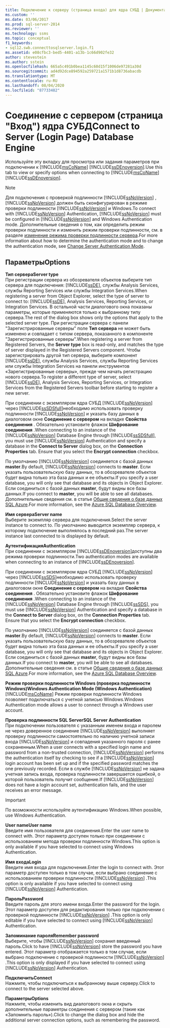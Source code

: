 ```yaml
---
title: Подключение к серверу (страница входа) для ядра СУБД | Документация Майкрософт
ms.custom: ''
ms.date: 03/06/2017
ms.prod: sql-server-2014
ms.reviewer: ''
ms.technology: ssms
ms.topic: conceptual
f1_keywords:
- sql12.swb.connecttosqlserver.login.f1
ms.assetid: e08cfbc3-bed5-4401-a13b-1c66d902fe32
author: stevestein
ms.author: sstein
ms.openlocfilehash: 665a5c491b0bea1145c60d15f1006de97281a30d
ms.sourcegitcommit: ad4d92dce894592a259721a1571b1d8736abacdb
ms.translationtype: MT
ms.contentlocale: ru-RU
ms.lasthandoff: 08/04/2020
ms.locfileid: "87733482"
---
```

# <a name="connect-to-server-login-page-database-engine"></a><span data-ttu-id="34bbb-102">Соединение с сервером (страница "Вход") ядра СУБД</span><span class="sxs-lookup"><span data-stu-id="34bbb-102">Connect to Server (Login Page) Database Engine</span></span>
  <span data-ttu-id="34bbb-103">Используйте эту вкладку для просмотра или задания параметров при подключении к [!INCLUDE[msCoName](../../includes/msconame-md.md)] [!INCLUDE[ssDEnoversion](../../includes/ssdenoversion-md.md)].</span><span class="sxs-lookup"><span data-stu-id="34bbb-103">Use this tab to view or specify options when connecting to [!INCLUDE[msCoName](../../includes/msconame-md.md)] [!INCLUDE[ssDEnoversion](../../includes/ssdenoversion-md.md)].</span></span>  
  
> [!NOTE]  
>  <span data-ttu-id="34bbb-104">Для подключения с проверкой подлинности [!INCLUDE[ssNoVersion](../../includes/ssnoversion-md.md)] , [!INCLUDE[ssNoVersion](../../includes/ssnoversion-md.md)] должен быть сконфигурирован в режиме проверки подлинности [!INCLUDE[ssNoVersion](../../includes/ssnoversion-md.md)] и Windows.</span><span class="sxs-lookup"><span data-stu-id="34bbb-104">To connect with [!INCLUDE[ssNoVersion](../../includes/ssnoversion-md.md)] Authentication, [!INCLUDE[ssNoVersion](../../includes/ssnoversion-md.md)] must be configured in [!INCLUDE[ssNoVersion](../../includes/ssnoversion-md.md)] and Windows Authentication mode.</span></span> <span data-ttu-id="34bbb-105">Дополнительные сведения о том, как определить режим проверки подлинности и изменить режим проверки подлинности, см. в разделе [изменение режима проверки подлинности сервера](../../database-engine/configure-windows/change-server-authentication-mode.md).</span><span class="sxs-lookup"><span data-stu-id="34bbb-105">For more information about how to determine the authentication mode and to change the authentication mode, see [Change Server Authentication Mode](../../database-engine/configure-windows/change-server-authentication-mode.md).</span></span>  
  
## <a name="options"></a><span data-ttu-id="34bbb-106">Параметры</span><span class="sxs-lookup"><span data-stu-id="34bbb-106">Options</span></span>  
 <span data-ttu-id="34bbb-107">**Тип сервера**</span><span class="sxs-lookup"><span data-stu-id="34bbb-107">**Server type**</span></span>  
 <span data-ttu-id="34bbb-108">При регистрации сервера из обозревателя объектов выберите тип сервера для подключения: [!INCLUDE[ssDE](../../includes/ssde-md.md)], службы Analysis Services, службы Reporting Services или службы Integration Services.</span><span class="sxs-lookup"><span data-stu-id="34bbb-108">When registering a server from Object Explorer, select the type of server to connect to: [!INCLUDE[ssDE](../../includes/ssde-md.md)], Analysis Services, Reporting Services, or Integration Services.</span></span> <span data-ttu-id="34bbb-109">В остальной части диалогового окна показаны параметры, которые применяются только к выбранному типу сервера.</span><span class="sxs-lookup"><span data-stu-id="34bbb-109">The rest of the dialog box shows only the options that apply to the selected server type.</span></span> <span data-ttu-id="34bbb-110">При регистрации сервера c панели "Зарегистрированные серверы" поле **Тип сервера** не может быть изменено и совпадает с типом сервера, показанного в компоненте "Зарегистрированные серверы".</span><span class="sxs-lookup"><span data-stu-id="34bbb-110">When registering a server from Registered Servers, the **Server type** box is read-only, and matches the type of server displayed in the Registered Servers component.</span></span> <span data-ttu-id="34bbb-111">Чтобы зарегистрировать другой тип сервера, выберите компонент [!INCLUDE[ssDE](../../includes/ssde-md.md)], службы Analysis Services, службы Reporting Services или службы Integration Services на панели инструментов «Зарегистрированные серверы», прежде чем начать регистрацию нового сервера.</span><span class="sxs-lookup"><span data-stu-id="34bbb-111">To register a different type of server, select [!INCLUDE[ssDE](../../includes/ssde-md.md)], Analysis Services, Reporting Services, or Integration Services from the Registered Servers toolbar before starting to register a new server.</span></span>  
  
 <span data-ttu-id="34bbb-112">При соединении с экземпляром ядра СУБД [!INCLUDE[ssNoVersion](../../includes/ssnoversion-md.md)] через [!INCLUDE[ssSDSfull](../../includes/sssdsfull-md.md)]необходимо использовать проверку подлинности [!INCLUDE[ssNoVersion](../../includes/ssnoversion-md.md)] и указать базу данных в диалоговом окне **Соединение с сервером** на вкладке **Свойства соединения** . Обязательно установите флажок **Шифрование соединения** .</span><span class="sxs-lookup"><span data-stu-id="34bbb-112">When connecting to an instance of the [!INCLUDE[ssNoVersion](../../includes/ssnoversion-md.md)] Database Engine through [!INCLUDE[ssSDSfull](../../includes/sssdsfull-md.md)], you must use [!INCLUDE[ssNoVersion](../../includes/ssnoversion-md.md)] Authentication and specify a database in the **Connect to Server** dialog box, on the **Connection Properties** tab. Ensure that you select the **Encrypt connection** checkbox.</span></span>  
  
 <span data-ttu-id="34bbb-113">По умолчанию [!INCLUDE[ssNoVersion](../../includes/ssnoversion-md.md)] соединяется с базой данных **master**.</span><span class="sxs-lookup"><span data-stu-id="34bbb-113">By default, [!INCLUDE[ssNoVersion](../../includes/ssnoversion-md.md)] connects to **master**.</span></span> <span data-ttu-id="34bbb-114">Если указать пользовательскую базу данных, то в обозревателе объектов будет видна только эта база данных и ее объекты.</span><span class="sxs-lookup"><span data-stu-id="34bbb-114">If you specify a user database, you will only see that database and its objects in Object Explorer.</span></span> <span data-ttu-id="34bbb-115">Если соединиться с базой данных **master**, будут видны все базы данных.</span><span class="sxs-lookup"><span data-stu-id="34bbb-115">If you connect to **master**, you will be able to see all databases.</span></span> <span data-ttu-id="34bbb-116">Дополнительные сведения см. в статье [Общие сведения о базе данных SQL Azure](/azure/sql-database/sql-database-technical-overview).</span><span class="sxs-lookup"><span data-stu-id="34bbb-116">For more information, see the [Azure SQL Database Overview](/azure/sql-database/sql-database-technical-overview).</span></span>  
  
 <span data-ttu-id="34bbb-117">**Имя сервера**</span><span class="sxs-lookup"><span data-stu-id="34bbb-117">**Server name**</span></span>  
 <span data-ttu-id="34bbb-118">Выберите экземпляр сервера для подключения.</span><span class="sxs-lookup"><span data-stu-id="34bbb-118">Select the server instance to connect to.</span></span> <span data-ttu-id="34bbb-119">По умолчанию выводится экземпляр сервера, к которому подключение выполнялось в последний раз.</span><span class="sxs-lookup"><span data-stu-id="34bbb-119">The server instance last connected to is displayed by default.</span></span>  
  
 <span data-ttu-id="34bbb-120">**Аутентификация**</span><span class="sxs-lookup"><span data-stu-id="34bbb-120">**Authentication**</span></span>  
 <span data-ttu-id="34bbb-121">При соединении с экземпляром [!INCLUDE[ssDEnoversion](../../includes/ssdenoversion-md.md)]доступны два режима проверки подлинности.</span><span class="sxs-lookup"><span data-stu-id="34bbb-121">Two authentication modes are available when connecting to an instance of [!INCLUDE[ssDEnoversion](../../includes/ssdenoversion-md.md)].</span></span>  
  
 <span data-ttu-id="34bbb-122">При соединении с экземпляром ядра СУБД [!INCLUDE[ssNoVersion](../../includes/ssnoversion-md.md)] через [!INCLUDE[ssSDS](../../includes/sssds-md.md)]необходимо использовать проверку подлинности [!INCLUDE[ssNoVersion](../../includes/ssnoversion-md.md)] и указать базу данных в диалоговом окне **Соединение с сервером** на вкладке **Свойства соединения** . Обязательно установите флажок **Шифрование соединения** .</span><span class="sxs-lookup"><span data-stu-id="34bbb-122">When connecting to an instance of the [!INCLUDE[ssNoVersion](../../includes/ssnoversion-md.md)] Database Engine through [!INCLUDE[ssSDS](../../includes/sssds-md.md)], you must use [!INCLUDE[ssNoVersion](../../includes/ssnoversion-md.md)] Authentication and specify a database in the **Connect to Server** dialog box, on the **Connection Properties** tab. Ensure that you select the **Encrypt connection** checkbox.</span></span>  
  
 <span data-ttu-id="34bbb-123">По умолчанию [!INCLUDE[ssNoVersion](../../includes/ssnoversion-md.md)] соединяется с базой данных **master**.</span><span class="sxs-lookup"><span data-stu-id="34bbb-123">By default, [!INCLUDE[ssNoVersion](../../includes/ssnoversion-md.md)] connects to **master**.</span></span> <span data-ttu-id="34bbb-124">Если указать пользовательскую базу данных, то в обозревателе объектов будет видна только эта база данных и ее объекты.</span><span class="sxs-lookup"><span data-stu-id="34bbb-124">If you specify a user database, you will only see that database and its objects in Object Explorer.</span></span> <span data-ttu-id="34bbb-125">Если соединиться с базой данных **master**, будут видны все базы данных.</span><span class="sxs-lookup"><span data-stu-id="34bbb-125">If you connect to **master**, you will be able to see all databases.</span></span> <span data-ttu-id="34bbb-126">Дополнительные сведения см. в статье [Общие сведения о базе данных SQL Azure](/azure/sql-database/sql-database-technical-overview).</span><span class="sxs-lookup"><span data-stu-id="34bbb-126">For more information, see the [Azure SQL Database Overview](/azure/sql-database/sql-database-technical-overview).</span></span>  
  
 <span data-ttu-id="34bbb-127">**Режим проверки подлинности Windows (проверка подлинности Windows)**</span><span class="sxs-lookup"><span data-stu-id="34bbb-127">**Windows Authentication Mode (Windows Authentication)**</span></span>  
 [!INCLUDE[msCoName](../../includes/msconame-md.md)] <span data-ttu-id="34bbb-128">Режим проверки подлинности Windows позволяет подключаться с учетной записью Windows.</span><span class="sxs-lookup"><span data-stu-id="34bbb-128">Windows Authentication mode allows a user to connect through a Windows user account.</span></span>  
  
 <span data-ttu-id="34bbb-129">**Проверка подлинности SQL Server**</span><span class="sxs-lookup"><span data-stu-id="34bbb-129">**SQL Server Authentication**</span></span>  
 <span data-ttu-id="34bbb-130">При подключении пользователя с указанным именем входа и паролем не через доверенное соединение [!INCLUDE[ssNoVersion](../../includes/ssnoversion-md.md)] выполняет проверку подлинности самостоятельно по наличию учетной записи входа [!INCLUDE[ssNoVersion](../../includes/ssnoversion-md.md)] и совпадения указанного пароля с ранее сохраненным.</span><span class="sxs-lookup"><span data-stu-id="34bbb-130">When a user connects with a specified login name and password from a non-trusted connection, [!INCLUDE[ssNoVersion](../../includes/ssnoversion-md.md)] performs the authentication itself by checking to see if a [!INCLUDE[ssNoVersion](../../includes/ssnoversion-md.md)] login account has been set up and if the specified password matches the one previously recorded.</span></span> <span data-ttu-id="34bbb-131">Если в службе [!INCLUDE[ssNoVersion](../../includes/ssnoversion-md.md)] не задана учетная запись входа, проверка подлинности завершается ошибкой, о которой пользователь получит сообщение.</span><span class="sxs-lookup"><span data-stu-id="34bbb-131">If [!INCLUDE[ssNoVersion](../../includes/ssnoversion-md.md)] does not have a login account set, authentication fails, and the user receives an error message.</span></span>  
  
> [!IMPORTANT]  
>  <span data-ttu-id="34bbb-132">По возможности используйте аутентификацию Windows.</span><span class="sxs-lookup"><span data-stu-id="34bbb-132">When possible, use Windows Authentication.</span></span>  
  
 <span data-ttu-id="34bbb-133">**User name**</span><span class="sxs-lookup"><span data-stu-id="34bbb-133">**User name**</span></span>  
 <span data-ttu-id="34bbb-134">Введите имя пользователя для соединения.</span><span class="sxs-lookup"><span data-stu-id="34bbb-134">Enter the user name to connect with.</span></span> <span data-ttu-id="34bbb-135">Этот параметр доступен только при соединении с использованием метода проверки подлинности Windows.</span><span class="sxs-lookup"><span data-stu-id="34bbb-135">This option is only available if you have selected to connect using Windows Authentication.</span></span>  
  
 <span data-ttu-id="34bbb-136">**Имя входа**</span><span class="sxs-lookup"><span data-stu-id="34bbb-136">**Login**</span></span>  
 <span data-ttu-id="34bbb-137">Введите имя входа для подключения.</span><span class="sxs-lookup"><span data-stu-id="34bbb-137">Enter the login to connect with.</span></span> <span data-ttu-id="34bbb-138">Этот параметр доступен только в том случае, если выбрано соединение с использованием проверки подлинности [!INCLUDE[ssNoVersion](../../includes/ssnoversion-md.md)] .</span><span class="sxs-lookup"><span data-stu-id="34bbb-138">This option is only available if you have selected to connect using [!INCLUDE[ssNoVersion](../../includes/ssnoversion-md.md)] Authentication.</span></span>  
  
 <span data-ttu-id="34bbb-139">**Пароль**</span><span class="sxs-lookup"><span data-stu-id="34bbb-139">**Password**</span></span>  
 <span data-ttu-id="34bbb-140">Введите пароль для этого имени входа.</span><span class="sxs-lookup"><span data-stu-id="34bbb-140">Enter the password for the login.</span></span> <span data-ttu-id="34bbb-141">Этот параметр доступен для редактирования только при подключении с проверкой подлинности [!INCLUDE[ssNoVersion](../../includes/ssnoversion-md.md)] .</span><span class="sxs-lookup"><span data-stu-id="34bbb-141">This option is only editable if you have selected to connect using [!INCLUDE[ssNoVersion](../../includes/ssnoversion-md.md)] Authentication.</span></span>  
  
 <span data-ttu-id="34bbb-142">**Запоминание пароля**</span><span class="sxs-lookup"><span data-stu-id="34bbb-142">**Remember password**</span></span>  
 <span data-ttu-id="34bbb-143">Выберите, чтобы [!INCLUDE[ssNoVersion](../../includes/ssnoversion-md.md)] сохранил введенный пароль.</span><span class="sxs-lookup"><span data-stu-id="34bbb-143">Click to have [!INCLUDE[ssNoVersion](../../includes/ssnoversion-md.md)] store the password you have entered.</span></span> <span data-ttu-id="34bbb-144">Этот параметр отображается только в том случае, если выбрано подключение с проверкой подлинности [!INCLUDE[ssNoVersion](../../includes/ssnoversion-md.md)] .</span><span class="sxs-lookup"><span data-stu-id="34bbb-144">This option is only displayed if you have selected to connect using [!INCLUDE[ssNoVersion](../../includes/ssnoversion-md.md)] Authentication.</span></span>  
  
 <span data-ttu-id="34bbb-145">**Подключить**</span><span class="sxs-lookup"><span data-stu-id="34bbb-145">**Connect**</span></span>  
 <span data-ttu-id="34bbb-146">Нажмите, чтобы подключиться к выбранному выше серверу.</span><span class="sxs-lookup"><span data-stu-id="34bbb-146">Click to connect to the server selected above.</span></span>  
  
 <span data-ttu-id="34bbb-147">**Параметры**</span><span class="sxs-lookup"><span data-stu-id="34bbb-147">**Options**</span></span>  
 <span data-ttu-id="34bbb-148">Нажмите, чтобы изменить вид диалогового окна и скрыть дополнительные параметры соединения с сервером (такие как «Запомнить пароль»).</span><span class="sxs-lookup"><span data-stu-id="34bbb-148">Click to change the dialog box and hide the additional server connection options, such as remembering the password.</span></span>  
  
  
